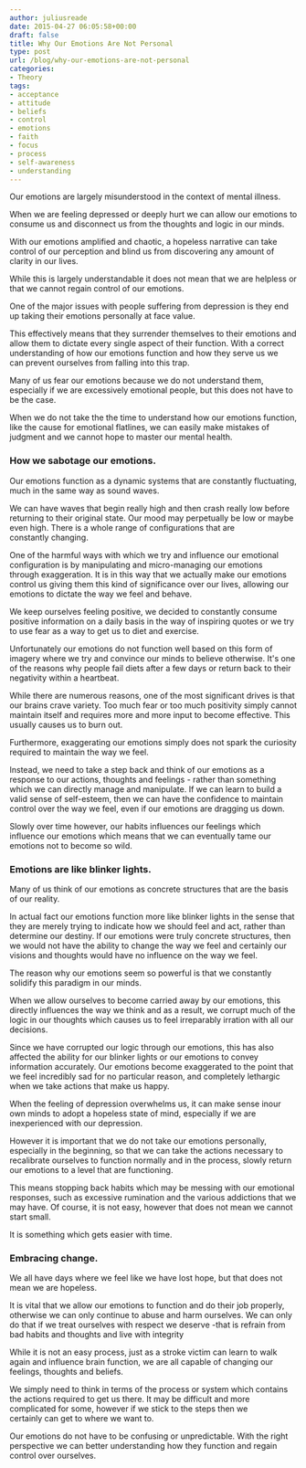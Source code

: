 ```yaml
---
author: juliusreade
date: 2015-04-27 06:05:58+00:00
draft: false
title: Why Our Emotions Are Not Personal
type: post
url: /blog/why-our-emotions-are-not-personal
categories:
- Theory
tags:
- acceptance
- attitude
- beliefs
- control
- emotions
- faith
- focus
- process
- self-awareness
- understanding
---
```


Our emotions are largely misunderstood in the context of mental illness.

When we are feeling depressed or deeply hurt we can allow our emotions to consume us and disconnect us from the thoughts and logic in our minds.

With our emotions amplified and chaotic, a hopeless narrative can take control of our perception and blind us from discovering any amount of clarity in our lives.

<!-- more -->

While this is largely understandable it does not mean that we are helpless or that we cannot regain control of our emotions.

One of the major issues with people suffering from depression is they end up taking their emotions personally at face value.

This effectively means that they surrender themselves to their emotions and allow them to dictate every single aspect of their function. With a correct understanding of how our emotions function and how they serve us we can prevent ourselves from falling into this trap.

Many of us fear our emotions because we do not understand them, especially if we are excessively emotional people, but this does not have to be the case.

When we do not take the the time to understand how our emotions function, like the cause for emotional flatlines, we can easily make mistakes of judgment and we cannot hope to master our mental health.


### How we sabotage our emotions.


Our emotions function as a dynamic systems that are constantly fluctuating, much in the same way as sound waves.

We can have waves that begin really high and then crash really low before returning to their original state. Our mood may perpetually be low or maybe even high. There is a whole range of configurations that are constantly changing.

One of the harmful ways with which we try and influence our emotional configuration is by manipulating and micro-managing our emotions through exaggeration. It is in this way that we actually make our emotions control us giving them this kind of significance over our lives, allowing our emotions to dictate the way we feel and behave.

We keep ourselves feeling positive, we decided to constantly consume positive information on a daily basis in the way of inspiring quotes or we try to use fear as a way to get us to diet and exercise.

Unfortunately our emotions do not function well based on this form of imagery where we try and convince our minds to believe otherwise. It's one of the reasons why people fail diets after a few days or return back to their negativity within a heartbeat.

While there are numerous reasons, one of the most significant drives is that our brains crave variety. Too much fear or too much positivity simply cannot maintain itself and requires more and more input to become effective. This usually causes us to burn out.

Furthermore, exaggerating our emotions simply does not spark the curiosity required to maintain the way we feel.

Instead, we need to take a step back and think of our emotions as a response to our actions, thoughts and feelings - rather than something which we can directly manage and manipulate. If we can learn to build a valid sense of self-esteem, then we can have the confidence to maintain control over the way we feel, even if our emotions are dragging us down.

Slowly over time however, our habits influences our feelings which influence our emotions which means that we can eventually tame our emotions not to become so wild.


### Emotions are like blinker lights.


Many of us think of our emotions as concrete structures that are the basis of our reality.

In actual fact our emotions function more like blinker lights in the sense that they are merely trying to indicate how we should feel and act, rather than determine our destiny. If our emotions were truly concrete structures, then we would not have the ability to change the way we feel and certainly our visions and thoughts would have no influence on the way we feel.

The reason why our emotions seem so powerful is that we constantly solidify this paradigm in our minds.

When we allow ourselves to become carried away by our emotions, this directly influences the way we think and as a result, we corrupt much of the logic in our thoughts which causes us to feel irreparably irration with all our decisions.

Since we have corrupted our logic through our emotions, this has also affected the ability for our blinker lights or our emotions to convey information accurately. Our emotions become exaggerated to the point that we feel incredibly sad for no particular reason, and completely lethargic when we take actions that make us happy.

When the feeling of depression overwhelms us, it can make sense inour own minds to adopt a hopeless state of mind, especially if we are inexperienced with our depression.

However it is important that we do not take our emotions personally, especially in the beginning, so that we can take the actions necessary to recalibrate ourselves to function normally and in the process, slowly return our emotions to a level that are functioning.

This means stopping back habits which may be messing with our emotional responses, such as excessive rumination and the various addictions that we may have. Of course, it is not easy, however that does not mean we cannot start small.

It is something which gets easier with time.


### Embracing change.


We all have days where we feel like we have lost hope, but that does not mean we are hopeless.

It is vital that we allow our emotions to function and do their job properly, otherwise we can only continue to abuse and harm ourselves. We can only do that if we treat ourselves with respect we deserve -that is refrain from bad habits and thoughts and live with integrity

While it is not an easy process, just as a stroke victim can learn to walk again and influence brain function, we are all capable of changing our feelings, thoughts and beliefs.

We simply need to think in terms of the process or system which contains the actions required to get us there. It may be difficult and more complicated for some, however if we stick to the steps then we certainly can get to where we want to.

Our emotions do not have to be confusing or unpredictable. With the right perspective we can better understanding how they function and regain control over ourselves.
